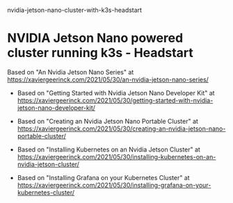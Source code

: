 nvidia-jetson-nano-cluster-with-k3s-headstart
# NVIDIA Jetson Nano powered cluster running k3s - Headstart

Based on "An Nvidia Jetson Nano Series" at https://xaviergeerinck.com/2021/05/30/an-nvidia-jetson-nano-series/

- Based on "Getting Started with Nvidia Jetson Nano Developer Kit" at https://xaviergeerinck.com/2021/05/30/getting-started-with-nvidia-jetson-nano-developer-kit/

- Based on "Creating an Nvidia Jetson Nano Portable Cluster" at https://xaviergeerinck.com/2021/05/30/creating-an-nvidia-jetson-nano-portable-cluster/

- Based on "Installing Kubernetes on an Nvidia Jetson Cluster" at https://xaviergeerinck.com/2021/05/30/installing-kubernetes-on-an-nvidia-jetson-cluster/

- Based on "Installing Grafana on your Kubernetes Cluster" at https://xaviergeerinck.com/2021/05/30/installing-grafana-on-your-kubernetes-cluster/


